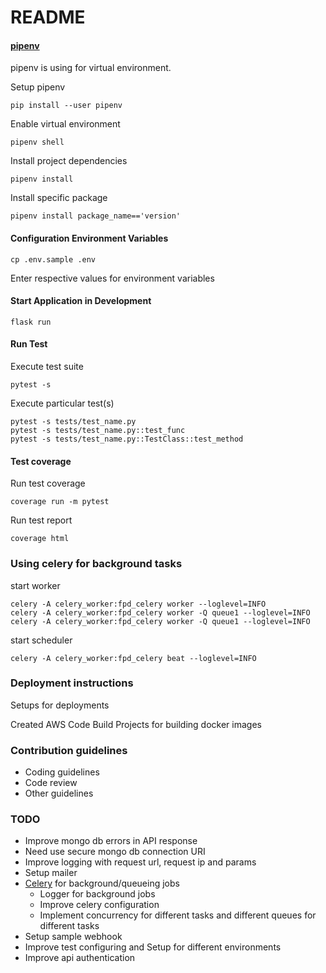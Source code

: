 # README #

#### [pipenv](https://docs.pipenv.org/)
pipenv is using for virtual environment.

Setup pipenv 
```commandline
pip install --user pipenv
```
Enable virtual environment
```commandline
pipenv shell
```
Install project dependencies
```commandline
pipenv install
```

Install specific package 
```commandline
pipenv install package_name=='version'
```

#### Configuration Environment Variables
```commandline
cp .env.sample .env
```
Enter respective values for environment variables

#### Start Application in Development
```commandline
flask run
```

#### Run Test
Execute test suite
```commandline
pytest -s
```
Execute particular test(s)
```commandline
pytest -s tests/test_name.py
pytest -s tests/test_name.py::test_func
pytest -s tests/test_name.py::TestClass::test_method
```

#### Test coverage
Run test coverage 
```commandline
coverage run -m pytest
```

Run test report
```commandline
coverage html
```

### Using celery for background tasks
start worker
```commandline
celery -A celery_worker:fpd_celery worker --loglevel=INFO
celery -A celery_worker:fpd_celery worker -Q queue1 --loglevel=INFO
celery -A celery_worker:fpd_celery worker -Q queue1 --loglevel=INFO 
```
start scheduler 
```commandline
celery -A celery_worker:fpd_celery beat --loglevel=INFO
```
###  Deployment instructions

Setups for deployments

Created AWS Code Build Projects for building docker images

### Contribution guidelines ###

* Coding guidelines
* Code review 
* Other guidelines

### TODO

- Improve mongo db errors in API response
- Need use secure mongo db connection URI
- Improve logging with request url, request ip and params 
- Setup mailer
- [Celery](http://docs.celeryproject.org/en/latest/index.html) for background/queueing jobs
    + Logger for background jobs
    + Improve celery configuration
    + Implement concurrency for different tasks and different queues for different tasks    
- Setup sample webhook 
- Improve test configuring and Setup for different environments
- Improve api authentication
